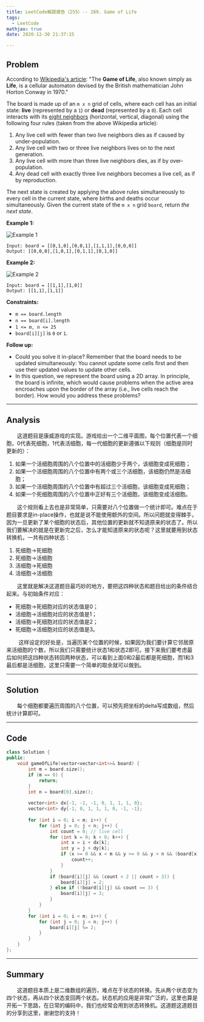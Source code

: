 ```yaml
---
title: LeetCode解题报告（255）-- 289. Game of Life
tags:
  - LeetCode
mathjax: true
date: 2020-12-30 21:37:15

---
```


## Problem

According to [Wikipedia's article](https://en.wikipedia.org/wiki/Conway's_Game_of_Life): "The **Game of Life**, also known simply as **Life**, is a cellular automaton devised by the British mathematician John Horton Conway in 1970."

The board is made up of an `m x n` grid of cells, where each cell has an initial state: **live** (represented by a `1`) or **dead** (represented by a `0`). Each cell interacts with its [eight neighbors](https://en.wikipedia.org/wiki/Moore_neighborhood) (horizontal, vertical, diagonal) using the following four rules (taken from the above Wikipedia article):

1. Any live cell with fewer than two live neighbors dies as if caused by under-population.
2. Any live cell with two or three live neighbors lives on to the next generation.
3. Any live cell with more than three live neighbors dies, as if by over-population.
4. Any dead cell with exactly three live neighbors becomes a live cell, as if by reproduction.

The next state is created by applying the above rules simultaneously to every cell in the current state, where births and deaths occur simultaneously. Given the current state of the `m x n` grid `board`, return *the next state*.

<!-- more -->

**Example 1:**

![Example 1](https://assets.leetcode.com/uploads/2020/12/26/grid1.jpg)

```
Input: board = [[0,1,0],[0,0,1],[1,1,1],[0,0,0]]
Output: [[0,0,0],[1,0,1],[0,1,1],[0,1,0]]
```

**Example 2:**

![Example 2](https://assets.leetcode.com/uploads/2020/12/26/grid2.jpg)

```
Input: board = [[1,1],[1,0]]
Output: [[1,1],[1,1]]
```

**Constraints:**

- `m == board.length`
- `n == board[i].length`
- `1 <= m, n <= 25`
- `board[i][j]` is `0` or `1`. 

**Follow up:**

- Could you solve it in-place? Remember that the board needs to be updated simultaneously: You cannot update some cells first and then use their updated values to update other cells.
- In this question, we represent the board using a 2D array. In principle, the board is infinite, which would cause problems when the active area encroaches upon the border of the array (i.e., live cells reach the border). How would you address these problems?

------

## Analysis

&emsp;&emsp;这道题目是康威游戏的实现。游戏给出一个二维平面图，每个位置代表一个细胞，0代表死细胞，1代表活细胞，每一代细胞的更新遵循以下规则（细胞是同时更新的）：

1. 如果一个活细胞周围的八个位置中的活细胞少于两个，该细胞变成死细胞；
2. 如果一个活细胞周围的八个位置中有两个或三个活细胞，该细胞仍然是活细胞；
3. 如果一个活细胞周围的八个位置中有超过三个活细胞，该细胞变成死细胞；
4. 如果一个死细胞周围的八个位置中正好有三个活细胞，该细胞变成活细胞。

&emsp;&emsp;这个规则看上去也是非常简单，只需要对八个位置做一个统计即可。难点在于题目要求是in-place操作，也就是说不能使用额外的空间。所以问题就变得棘手，因为一旦更新了某个细胞的状态后，其他位置的更新就不知道原来的状态了。所以我们要解决的就是在更新完之后，怎么才能知道原来的状态呢？这里就要用到状态转换机，一共有四种状态：

1. 死细胞->死细胞
2. 死细胞->活细胞
3. 活细胞->死细胞
4. 活细胞->活细胞

&emsp;&emsp;这里就是解决这道题目最巧妙的地方，要把这四种状态和题目给出的条件结合起来。与初始条件对应：

- 死细胞->死细胞对应的状态值是0；
- 活细胞->活细胞对应的状态值是1；
- 活细胞->死细胞对应的状态值是2；
- 死细胞->活细胞对应的状态值是3。

&emsp;&emsp; 这样设定的好处是，当遍历某个位置的时候，如果因为我们要计算它邻居原来活细胞的个数，所以我们只需要统计状态1和状态2即可。接下来我们要考虑最后如何把这四种状态转回两种状态，可以看到上面0和2最后都是死细胞，而1和3最后都是活细胞，这里只需要一个简单的取余就可以做到。

------

## Solution

&emsp;&emsp;每个细胞都要遍历周围的八个位置，可以预先把坐标的delta写成数组，然后统计计算即可。

------

## Code

```c++
class Solution {
public:
    void gameOfLife(vector<vector<int>>& board) {
        int m = board.size();
        if (m == 0) {
            return;
        }
        int n = board[0].size();
        
        vector<int> dx{-1, -1, -1, 0, 1, 1, 1, 0};
        vector<int> dy{-1, 0, 1, 1, 1, 0, -1, -1};
        
        for (int i = 0; i < m; i++) {
            for (int j = 0; j < n; j++) {
                int count = 0; // live cell
                for (int k = 0; k < 8; k++) {
                    int x = i + dx[k];
                    int y = j + dy[k];
                    if (x >= 0 && x < m && y >= 0 && y < n && (board[x][y] == 1 || board[x][y] == 2)) {
                        count++;
                    }
                }
                if (board[i][j] && (count < 2 || count > 3)) {
                    board[i][j] = 2;
                } else if (!board[i][j] && count == 3) {
                    board[i][j] = 3;
                }
            }
        }
        for (int i = 0; i < m; i++) {
            for (int j = 0; j < n; j++) {
                board[i][j] %= 2;
            }
        }
    }
};
```

------

## Summary

&emsp;&emsp;这道题目本质上是二维数组的遍历，难点在于状态的转换。先从两个状态变为四个状态，再从四个状态变回两个状态。状态机的应用是非常广泛的，这里也算是开拓一下思路，在日常的编码中，我们也经常会用到状态转换机。这道题这道题目的分享到这里，谢谢您的支持！
